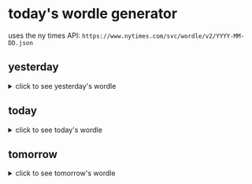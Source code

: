 # today's wordle generator

uses the ny times API: `https://www.nytimes.com/svc/wordle/v2/YYYY-MM-DD.json`

## yesterday

<details>
    <summary>click to see yesterday's wordle</summary>

    ghost

</details>

## today

<details>
    <summary>click to see today's wordle</summary>

    quail

</details>

## tomorrow

<details>
    <summary>click to see tomorrow's wordle</summary>

    petty

</details>
